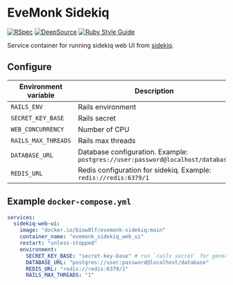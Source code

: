 # EveMonk Sidekiq

[![RSpec](https://github.com/evemonk/evemonk-sidekiq/actions/workflows/rspec.yml/badge.svg)](https://github.com/evemonk/evemonk-sidekiq/actions/workflows/rspec.yml)
[![DeepSource](https://static.deepsource.io/deepsource-badge-light-mini.svg)](https://deepsource.io/gh/evemonk/evemonk-sidekiq/?ref=repository-badge)
[![Ruby Style Guide](https://img.shields.io/badge/code_style-standard-brightgreen.svg)](https://github.com/standardrb/standard)

Service container for running sidekiq web UI from [sidekiq](https://github.com/sidekiq/sidekiq).

## Configure

| Environment variable  | Description                                                                    | Default       | Default in container |
|-----------------------|--------------------------------------------------------------------------------|---------------|----------------------|
| `RAILS_ENV`           | Rails environment                                                              | `development` | `production`         |
| `SECRET_KEY_BASE`     | Rails secret                                                                   | not set       | not set              |
| `WEB_CONCURRENCY`     | Number of CPU                                                                  | not set       | not set              |
| `RAILS_MAX_THREADS`   | Rails max threads                                                              | `3`           | as default           |
| `DATABASE_URL`        | Database configuration. Example: `postgres://user:password@localhost/database` | not set       | not set              |
| `REDIS_URL`           | Redis configuration for sidekiq. Example: `redis://redis:6379/1`               | not set       | not set              |

## Example `docker-compose.yml`

```yaml
services:
  sidekiq-web-ui:
    image: "docker.io/biow0lf/evemonk-sidekiq:main"
    container_name: "evemonk_sidekiq_web_ui"
    restart: "unless-stopped"
    environment:
      SECRET_KEY_BASE: "secret-key-base" # run `rails secret` for generate new
      DATABASE_URL: "postgres://user:password@localhost/database"
      REDIS_URL: "redis://redis:6379/1"
      RAILS_MAX_THREADS: "1"
```
